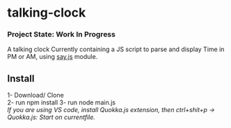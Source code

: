 # talking-clock
<h3> Project State: Work In Progress </h3>
A talking clock 
Currently containing a JS script to parse and display Time in PM or AM, using <a href="https://github.com/marak/say.js/">say.js</a> module.
<h2> Install </h2>
1- Download/ Clone <br>
2- run npm install
3- run node main.js
<br>
<i> If you are using VS code, install Quokka.js extension, then ctrl+shit+p -> Quokka.js: Start on currentfile. <i>
